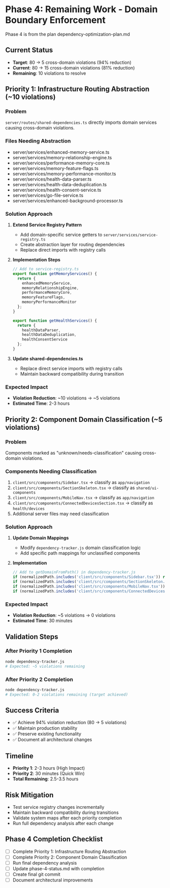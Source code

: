 # Phase 4: Remaining Work - Domain Boundary Enforcement

Phase 4 is from the plan dependency-optimization-plan.md

## Current Status
- **Target**: 80 → 5 cross-domain violations (94% reduction)
- **Current**: 80 → 15 cross-domain violations (81% reduction)
- **Remaining**: 10 violations to resolve

## Priority 1: Infrastructure Routing Abstraction (~10 violations)

### Problem
`server/routes/shared-dependencies.ts` directly imports domain services causing cross-domain violations.

### Files Needing Abstraction
- server/services/enhanced-memory-service.ts
- server/services/memory-relationship-engine.ts  
- server/services/performance-memory-core.ts
- server/services/memory-feature-flags.ts
- server/services/memory-performance-monitor.ts
- server/services/health-data-parser.ts
- server/services/health-data-deduplication.ts
- server/services/health-consent-service.ts
- server/services/go-file-service.ts
- server/services/enhanced-background-processor.ts

### Solution Approach
1. **Extend Service Registry Pattern**
   - Add domain-specific service getters to `server/services/service-registry.ts`
   - Create abstraction layer for routing dependencies
   - Replace direct imports with registry calls

2. **Implementation Steps**
   ```typescript
   // Add to service-registry.ts
   export function getMemoryServices() {
     return {
       enhancedMemoryService,
       memoryRelationshipEngine,
       performanceMemoryCore,
       memoryFeatureFlags,
       memoryPerformanceMonitor
     };
   }
   
   export function getHealthServices() {
     return {
       healthDataParser,
       healthDataDeduplication,
       healthConsentService
     };
   }
   ```

3. **Update shared-dependencies.ts**
   - Replace direct service imports with registry calls
   - Maintain backward compatibility during transition

### Expected Impact
- **Violation Reduction**: ~10 violations → ~5 violations
- **Estimated Time**: 2-3 hours

## Priority 2: Component Domain Classification (~5 violations)

### Problem
Components marked as "unknown/needs-classification" causing cross-domain violations.

### Components Needing Classification
1. `client/src/components/Sidebar.tsx` → classify as `app/navigation`
2. `client/src/components/SectionSkeleton.tsx` → classify as `shared/ui-components`
3. `client/src/components/MobileNav.tsx` → classify as `app/navigation`
4. `client/src/components/ConnectedDevicesSection.tsx` → classify as `health/devices`
5. Additional server files may need classification

### Solution Approach
1. **Update Domain Mappings**
   - Modify `dependency-tracker.js` domain classification logic
   - Add specific path mappings for unclassified components

2. **Implementation**
   ```javascript
   // Add to getDomainFromPath() in dependency-tracker.js
   if (normalizedPath.includes('client/src/components/Sidebar.tsx')) return 'app/navigation';
   if (normalizedPath.includes('client/src/components/SectionSkeleton.tsx')) return 'shared/ui-components';
   if (normalizedPath.includes('client/src/components/MobileNav.tsx')) return 'app/navigation';
   if (normalizedPath.includes('client/src/components/ConnectedDevicesSection.tsx')) return 'health/devices';
   ```

### Expected Impact
- **Violation Reduction**: ~5 violations → 0 violations
- **Estimated Time**: 30 minutes

## Validation Steps

### After Priority 1 Completion
```bash
node dependency-tracker.js
# Expected: ~5 violations remaining
```

### After Priority 2 Completion
```bash
node dependency-tracker.js
# Expected: 0-2 violations remaining (target achieved)
```

## Success Criteria
- ✅ Achieve 94% violation reduction (80 → 5 violations)
- ✅ Maintain production stability
- ✅ Preserve existing functionality
- ✅ Document all architectural changes

## Timeline
- **Priority 1**: 2-3 hours (High Impact)
- **Priority 2**: 30 minutes (Quick Win)
- **Total Remaining**: 2.5-3.5 hours

## Risk Mitigation
- Test service registry changes incrementally
- Maintain backward compatibility during transitions
- Validate system maps after each priority completion
- Run full dependency analysis after each change

## Phase 4 Completion Checklist
- [ ] Complete Priority 1: Infrastructure Routing Abstraction
- [ ] Complete Priority 2: Component Domain Classification
- [ ] Run final dependency analysis
- [ ] Update phase-4-status.md with completion
- [ ] Create final git commit
- [ ] Document architectural improvements